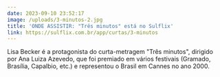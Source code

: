```yaml
---
date: 2023-09-10 23:52:17
image: /uploads/3-minutos-2.jpg
title: 'ONDE ASSISTIR: "Três minutos" está no Sulflix'
link: https://sulflix.com.br/app/curtas/3-minutos
---
```

Lisa Becker é a protagonista do curta-metragem "Três minutos", dirigido por Ana Luiza Azevedo, que foi premiado em vários festivais (Gramado, Brasília, Capalbio, etc.) e representou o Brasil em Cannes no ano 2000.